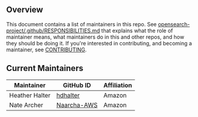 ## Overview

This document contains a list of maintainers in this repo. See [opensearch-project/.github/RESPONSIBILITIES.md](https://github.com/opensearch-project/.github/blob/main/RESPONSIBILITIES.md#maintainer-responsibilities) that explains what the role of maintainer means, what maintainers do in this and other repos, and how they should be doing it. If you're interested in contributing, and becoming a maintainer, see [CONTRIBUTING](CONTRIBUTING.md).

## Current Maintainers

| Maintainer     | GitHub ID                                     | Affiliation |
| -------------- | --------------------------------------------- | ----------- |
| Heather Halter | [hdhalter](https://github.com/hdhalter)       | Amazon      |
| Nate Archer    | [Naarcha-AWS](https://github.com/Naarcha-AWS) | Amazon      |
